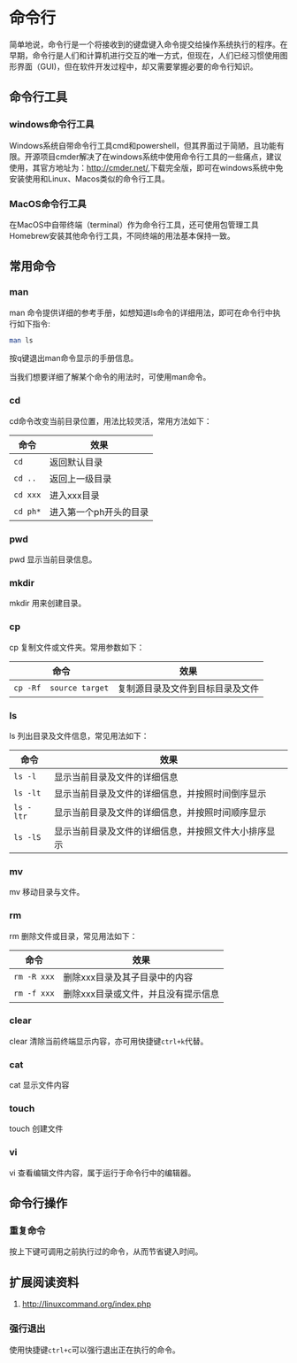# 命令行

简单地说，命令行是一个将接收到的键盘键入命令提交给操作系统执行的程序。在早期，命令行是人们和计算机进行交互的唯一方式，但现在，人们已经习惯使用图形界面（GUI)，但在软件开发过程中，却又需要掌握必要的命令行知识。

## 命令行工具

### windows命令行工具

Windows系统自带命令行工具cmd和powershell，但其界面过于简陋，且功能有限。开源项目cmder解决了在windows系统中使用命令行工具的一些痛点，建议使用，其官方地址为：<http://cmder.net/>,下载完全版，即可在windows系统中免安装使用和Linux、Macos类似的命令行工具。

### MacOS命令行工具

在MacOS中自带终端（terminal）作为命令行工具，还可使用包管理工具Homebrew安装其他命令行工具，不同终端的用法基本保持一致。

## 常用命令

### man

man 命令提供详细的参考手册，如想知道ls命令的详细用法，即可在命令行中执行如下指令:

```bash
man ls
```

按q键退出man命令显示的手册信息。

当我们想要详细了解某个命令的用法时，可使用man命令。

### cd

cd命令改变当前目录位置，用法比较灵活，常用方法如下：

| 命令 | 效果 |
|------|------|
|`cd`   |返回默认目录|
|`cd ..` |返回上一级目录|
|`cd xxx`|进入xxx目录|
|`cd ph*`|进入第一个ph开头的目录|

### pwd

pwd 显示当前目录信息。

### mkdir

mkdir 用来创建目录。

### cp

cp 复制文件或文件夹。常用参数如下：

| 命令 | 效果 |
|------|------|
|`cp -Rf  source target`|复制源目录及文件到目标目录及文件|

### ls

ls 列出目录及文件信息，常见用法如下：

| 命令 | 效果 |
|------|------|
|`ls -l`|显示当前目录及文件的详细信息|
|`ls -lt`|显示当前目录及文件的详细信息，并按照时间倒序显示|
|`ls -ltr`|显示当前目录及文件的详细信息，并按照时间顺序显示|
|`ls -lS`|显示当前目录及文件的详细信息，并按照文件大小排序显示|

### mv

mv 移动目录与文件。

### rm

rm 删除文件或目录，常见用法如下：

| 命令 | 效果 |
|------|------|
|`rm -R xxx`|删除xxx目录及其子目录中的内容|
|`rm -f xxx`|删除xxx目录或文件，并且没有提示信息|

### clear

clear 清除当前终端显示内容，亦可用快捷键`ctrl+k`代替。

### cat

cat 显示文件内容

### touch

touch 创建文件

### vi

vi 查看编辑文件内容，属于运行于命令行中的编辑器。

## 命令行操作

### 重复命令

按上下键可调用之前执行过的命令，从而节省键入时间。

## 扩展阅读资料

1. <http://linuxcommand.org/index.php>
### 强行退出

使用快捷键`ctrl+c`可以强行退出正在执行的命令。
